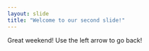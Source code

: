 ```yaml
---
layout: slide
title: "Welcome to our second slide!"
---
```

Great weekend!
Use the left arrow to go back!
